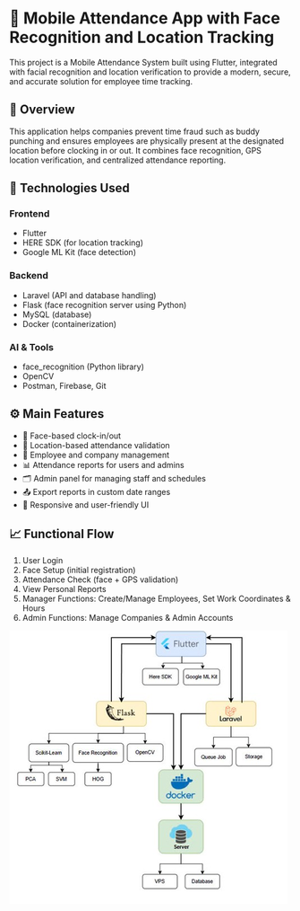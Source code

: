 # 📱 Mobile Attendance App with Face Recognition and Location Tracking

This project is a Mobile Attendance System built using Flutter, integrated with facial recognition and location verification to provide a modern, secure, and accurate solution for employee time tracking.

## 📌 Overview

This application helps companies prevent time fraud such as buddy punching and ensures employees are physically present at the designated location before clocking in or out. It combines face recognition, GPS location verification, and centralized attendance reporting.

## 🚀 Technologies Used

### Frontend
- Flutter
- HERE SDK (for location tracking)
- Google ML Kit (face detection)

### Backend
- Laravel (API and database handling)
- Flask (face recognition server using Python)
- MySQL (database)
- Docker (containerization)

### AI & Tools
- face_recognition (Python library)
- OpenCV
- Postman, Firebase, Git

## ⚙️ Main Features

- 🔐 Face-based clock-in/out
- 📍 Location-based attendance validation
- 👥 Employee and company management
- 📊 Attendance reports for users and admins
- 🗂️ Admin panel for managing staff and schedules
- 📤 Export reports in custom date ranges
- 📱 Responsive and user-friendly UI

## 📈 Functional Flow

1. User Login
2. Face Setup (initial registration)
3. Attendance Check (face + GPS validation)
4. View Personal Reports
5. Manager Functions: Create/Manage Employees, Set Work Coordinates & Hours
6. Admin Functions: Manage Companies & Admin Accounts

![alt text](Picture1.jpg)
